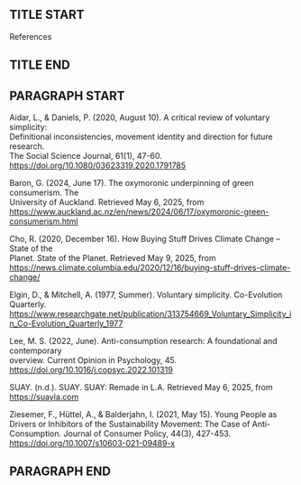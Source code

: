 ## TITLE START ##
References
## TITLE END ##

## PARAGRAPH START ##
Aidar, L., & Daniels, P. (2020, August 10). A critical review of voluntary simplicity:<br /> 
  Definitional inconsistencies, movement identity and direction for future research.<br /> 
  The Social Science Journal, 61(1), 47-60.<br /> 
  https://doi.org/10.1080/03623319.2020.1791785<br />

Baron, G. (2024, June 17). The oxymoronic underpinning of green consumerism. The<br /> 
  University of Auckland. Retrieved May 6, 2025, from<br /> 
  https://www.auckland.ac.nz/en/news/2024/06/17/oxymoronic-green-consumerism.html<br />

Cho, R. (2020, December 16). How Buying Stuff Drives Climate Change – State of the<br /> 
  Planet. State of the Planet. Retrieved May 9, 2025, from<br /> 
  https://news.climate.columbia.edu/2020/12/16/buying-stuff-drives-climate-change/<br />

Elgin, D., & Mitchell, A. (1977, Summer). Voluntary simplicity. Co-Evolution Quarterly.<br /> 
  https://www.researchgate.net/publication/313754669_Voluntary_Simplicity_in_Co-Evolution_Quarterly_1977<br />

Lee, M. S. (2022, June). Anti-consumption research: A foundational and contemporary<br /> 
  overview. Current Opinion in Psychology, 45.<br /> 
  https://doi.org/10.1016/j.copsyc.2022.101319<br />

SUAY. (n.d.). SUAY. SUAY: Remade in L.A. Retrieved May 6, 2025, from<br /> 
  https://suayla.com

Ziesemer, F., Hüttel, A., & Balderjahn, I. (2021, May 15). Young People as Drivers or 
  Inhibitors of the Sustainability Movement: The Case of Anti-Consumption. 
  Journal of Consumer Policy, 44(3), 427-453. 
  https://doi.org/10.1007/s10603-021-09489-x
## PARAGRAPH END ##
